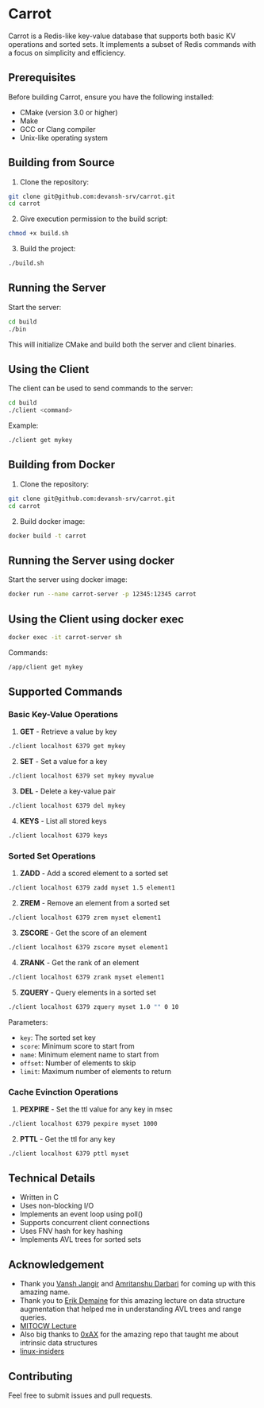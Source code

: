 # Carrot

Carrot is a Redis-like key-value database that supports both basic KV operations and sorted sets. It implements a subset of Redis commands with a focus on simplicity and efficiency.

## Prerequisites

Before building Carrot, ensure you have the following installed:
- CMake (version 3.0 or higher)
- Make
- GCC or Clang compiler
- Unix-like operating system

## Building from Source

1. Clone the repository:
```bash
git clone git@github.com:devansh-srv/carrot.git
cd carrot
```

2. Give execution permission to the build script:
```bash
chmod +x build.sh
```

3. Build the project:
```bash
./build.sh
```
## Running the Server

Start the server:
```bash
cd build
./bin
```
This will initialize CMake and build both the server and client binaries.

## Using the Client

The client can be used to send commands to the server:
```bash
cd build
./client <command>
```

Example:
```bash
./client get mykey
```


## Building from Docker

1. Clone the repository:
```bash
git clone git@github.com:devansh-srv/carrot.git
cd carrot
```

2. Build docker image:
```bash
docker build -t carrot
```
## Running the Server using docker

Start the server using docker image:
```bash
docker run --name carrot-server -p 12345:12345 carrot
```

## Using the Client using docker exec
```bash
docker exec -it carrot-server sh 
```

Commands:
```bash
/app/client get mykey
```

## Supported Commands

### Basic Key-Value Operations

1. **GET** - Retrieve a value by key
```bash
./client localhost 6379 get mykey
```

2. **SET** - Set a value for a key
```bash
./client localhost 6379 set mykey myvalue
```

3. **DEL** - Delete a key-value pair
```bash
./client localhost 6379 del mykey
```

4. **KEYS** - List all stored keys
```bash
./client localhost 6379 keys
```

### Sorted Set Operations

1. **ZADD** - Add a scored element to a sorted set
```bash
./client localhost 6379 zadd myset 1.5 element1
```

2. **ZREM** - Remove an element from a sorted set
```bash
./client localhost 6379 zrem myset element1
```

3. **ZSCORE** - Get the score of an element
```bash
./client localhost 6379 zscore myset element1
```

4. **ZRANK** - Get the rank of an element
```bash
./client localhost 6379 zrank myset element1
```

5. **ZQUERY** - Query elements in a sorted set
```bash
./client localhost 6379 zquery myset 1.0 "" 0 10
```
Parameters:
- `key`: The sorted set key
- `score`: Minimum score to start from
- `name`: Minimum element name to start from
- `offset`: Number of elements to skip
- `limit`: Maximum number of elements to return

### Cache Evinction Operations

1. **PEXPIRE** - Set the ttl value for any key in msec
```bash
./client localhost 6379 pexpire myset 1000 
```

2. **PTTL** - Get the ttl for any key 
```bash
./client localhost 6379 pttl myset
```


## Technical Details

- Written in C
- Uses non-blocking I/O
- Implements an event loop using poll()
- Supports concurrent client connections
- Uses FNV hash for key hashing
- Implements AVL trees for sorted sets

## **Acknowledgement**
- Thank you [Vansh Jangir](https://github.com/vanshjangir) and [Amritanshu Darbari](https://github.com/MinuteHanD) for coming up with this amazing name.
- Thank you to [Erik Demaine](https://github.com/edemaine) for this amazing lecture on data structure augmentation that helped me in understanding AVL trees and range queries.
- [MITOCW Lecture](https://youtu.be/xVka6z1hu-I?si=tACOW2nsMhOAcdJ8)
- Also big thanks to [0xAX](https://github.com/0xAX) for the amazing repo that taught me about intrinsic data structures
- [linux-insiders](https://github.com/0xAX/linux-insides)

## Contributing

Feel free to submit issues and pull requests.

